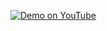 [![Demo on YouTube](https://img.shields.io/badge/Watch%20Demo-FF0000?style=for-the-badge&logo=youtube&logoColor=white)](https://www.youtube.com/watch?v=ODMvlx0onoI&t=4s)
